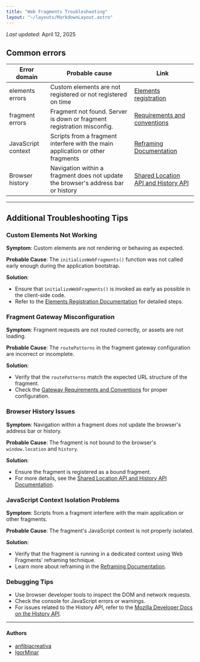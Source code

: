 ```yaml
---
title: "Web Fragments Troubleshooting"
layout: "~/layouts/MarkdownLayout.astro"
---
```


_Last updated_: April 12, 2025

## Common errors

| Error domain       | Probable cause                                                                    | Link                                                                                  |
| ------------------ | --------------------------------------------------------------------------------- | ------------------------------------------------------------------------------------- |
| elements errors    | Custom elements are not registered or not registered on time                      | <a href="./elements">Elements registration</a>                                        |
| fragment errors    | Fragment not found. Server is down or fragment registration misconfig.            | <a href="./gateway#pre-requirements-and-conventions">Requirements and conventions</a> |
| JavaScript context | Scripts from a fragment interfere with the main application or other fragments    | <a href="./reframed">Reframing Documentation</a>                                      |
| Browser history    | Navigation within a fragment does not update the browser's address bar or history | <a href="./location-and-history">Shared Location API and History API</a>              |

---

## Additional Troubleshooting Tips

### Custom Elements Not Working

**Symptom**: Custom elements are not rendering or behaving as expected.

**Probable Cause**: The `initializeWebFragments()` function was not called early enough during the application bootstrap.

**Solution**:

- Ensure that `initializeWebFragments()` is invoked as early as possible in the client-side code.
- Refer to the [Elements Registration Documentation](./elements) for detailed steps.

### Fragment Gateway Misconfiguration

**Symptom**: Fragment requests are not routed correctly, or assets are not loading.

**Probable Cause**: The `routePatterns` in the fragment gateway configuration are incorrect or incomplete.

**Solution**:

- Verify that the `routePatterns` match the expected URL structure of the fragment.
- Check the [Gateway Requirements and Conventions](./gateway#pre-requirements-and-conventions) for proper configuration.

### Browser History Issues

**Symptom**: Navigation within a fragment does not update the browser's address bar or history.

**Probable Cause**: The fragment is not bound to the browser's `window.location` and `history`.

**Solution**:

- Ensure the fragment is registered as a bound fragment.
- For more details, see the [Shared Location API and History API Documentation](./location-and-history).

### JavaScript Context Isolation Problems

**Symptom**: Scripts from a fragment interfere with the main application or other fragments.

**Probable Cause**: The fragment's JavaScript context is not properly isolated.

**Solution**:

- Verify that the fragment is running in a dedicated context using Web Fragments' reframing technique.
- Learn more about reframing in the [Reframing Documentation](./reframed).

### Debugging Tips

- Use browser developer tools to inspect the DOM and network requests.
- Check the console for JavaScript errors or warnings.
- For issues related to the History API, refer to the [Mozilla Developer Docs on the History API](https://developer.mozilla.org/en-US/docs/Web/API/History_API).

---

#### Authors

<ul class="authors">
	<li class="author">
		<a href="https://github.com/anfibiacreativa">anfibiacreativa</a>
	</li>
	<li class="author">
		<a href="https://github.com/igorminar">IgorMinar</a>
	</li>
</ul>
